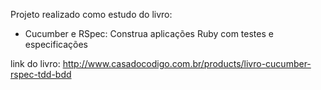 Projeto realizado como estudo do livro: 
- Cucumber e RSpec: Construa aplicações Ruby com testes e especificações

link do livro: http://www.casadocodigo.com.br/products/livro-cucumber-rspec-tdd-bdd

